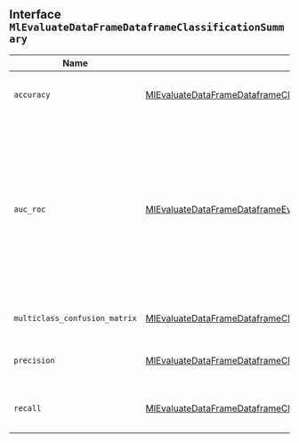 ## Interface `MlEvaluateDataFrameDataframeClassificationSummary`

| Name | Type | Description |
| - | - | - |
| `accuracy` | [MlEvaluateDataFrameDataframeClassificationSummaryAccuracy](./MlEvaluateDataFrameDataframeClassificationSummaryAccuracy.md) | Accuracy of predictions (per-class and overall). |
| `auc_roc` | [MlEvaluateDataFrameDataframeEvaluationSummaryAucRoc](./MlEvaluateDataFrameDataframeEvaluationSummaryAucRoc.md) | The AUC ROC (area under the curve of the receiver operating characteristic) score and optionally the curve. It is calculated for a specific class (provided as "class_name") treated as positive. |
| `multiclass_confusion_matrix` | [MlEvaluateDataFrameDataframeClassificationSummaryMulticlassConfusionMatrix](./MlEvaluateDataFrameDataframeClassificationSummaryMulticlassConfusionMatrix.md) | Multiclass confusion matrix. |
| `precision` | [MlEvaluateDataFrameDataframeClassificationSummaryPrecision](./MlEvaluateDataFrameDataframeClassificationSummaryPrecision.md) | Precision of predictions (per-class and average). |
| `recall` | [MlEvaluateDataFrameDataframeClassificationSummaryRecall](./MlEvaluateDataFrameDataframeClassificationSummaryRecall.md) | Recall of predictions (per-class and average). |
